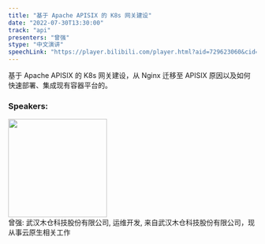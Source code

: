 ```yaml
---
title: "基于 Apache APISIX 的 K8s 网关建设"
date: "2022-07-30T13:30:00"
track: "api"
presenters: "曾强"
stype: "中文演讲"
speechLink: "https://player.bilibili.com/player.html?aid=729623060&cid=805930989&page=1"
---
```

基于 Apache APISIX 的 K8s 网关建设，从 Nginx 迁移至 APISIX 原因以及如何快速部署、集成现有容器平台的。
 ### Speakers: 
 <img src="images/speaker/1175.png" width="200" /><br>曾强: 武汉木仓科技股份有限公司, 运维开发, 来自武汉木仓科技股份有限公司，现从事云原生相关工作

 